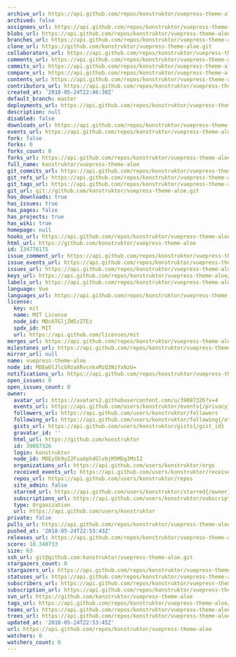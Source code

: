 ```yaml
---
archive_url: https://api.github.com/repos/konstruktor/vuepress-theme-aloe/{archive_format}{/ref}
archived: false
assignees_url: https://api.github.com/repos/konstruktor/vuepress-theme-aloe/assignees{/user}
blobs_url: https://api.github.com/repos/konstruktor/vuepress-theme-aloe/git/blobs{/sha}
branches_url: https://api.github.com/repos/konstruktor/vuepress-theme-aloe/branches{/branch}
clone_url: https://github.com/konstruktor/vuepress-theme-aloe.git
collaborators_url: https://api.github.com/repos/konstruktor/vuepress-theme-aloe/collaborators{/collaborator}
comments_url: https://api.github.com/repos/konstruktor/vuepress-theme-aloe/comments{/number}
commits_url: https://api.github.com/repos/konstruktor/vuepress-theme-aloe/commits{/sha}
compare_url: https://api.github.com/repos/konstruktor/vuepress-theme-aloe/compare/{base}...{head}
contents_url: https://api.github.com/repos/konstruktor/vuepress-theme-aloe/contents/{+path}
contributors_url: https://api.github.com/repos/konstruktor/vuepress-theme-aloe/contributors
created_at: '2018-05-24T22:46:38Z'
default_branch: master
deployments_url: https://api.github.com/repos/konstruktor/vuepress-theme-aloe/deployments
description: null
disabled: false
downloads_url: https://api.github.com/repos/konstruktor/vuepress-theme-aloe/downloads
events_url: https://api.github.com/repos/konstruktor/vuepress-theme-aloe/events
fork: false
forks: 0
forks_count: 0
forks_url: https://api.github.com/repos/konstruktor/vuepress-theme-aloe/forks
full_name: konstruktor/vuepress-theme-aloe
git_commits_url: https://api.github.com/repos/konstruktor/vuepress-theme-aloe/git/commits{/sha}
git_refs_url: https://api.github.com/repos/konstruktor/vuepress-theme-aloe/git/refs{/sha}
git_tags_url: https://api.github.com/repos/konstruktor/vuepress-theme-aloe/git/tags{/sha}
git_url: git://github.com/konstruktor/vuepress-theme-aloe.git
has_downloads: true
has_issues: true
has_pages: false
has_projects: true
has_wiki: true
homepage: null
hooks_url: https://api.github.com/repos/konstruktor/vuepress-theme-aloe/hooks
html_url: https://github.com/konstruktor/vuepress-theme-aloe
id: 134776175
issue_comment_url: https://api.github.com/repos/konstruktor/vuepress-theme-aloe/issues/comments{/number}
issue_events_url: https://api.github.com/repos/konstruktor/vuepress-theme-aloe/issues/events{/number}
issues_url: https://api.github.com/repos/konstruktor/vuepress-theme-aloe/issues{/number}
keys_url: https://api.github.com/repos/konstruktor/vuepress-theme-aloe/keys{/key_id}
labels_url: https://api.github.com/repos/konstruktor/vuepress-theme-aloe/labels{/name}
language: Vue
languages_url: https://api.github.com/repos/konstruktor/vuepress-theme-aloe/languages
license:
  key: mit
  name: MIT License
  node_id: MDc6TGljZW5zZTEz
  spdx_id: MIT
  url: https://api.github.com/licenses/mit
merges_url: https://api.github.com/repos/konstruktor/vuepress-theme-aloe/merges
milestones_url: https://api.github.com/repos/konstruktor/vuepress-theme-aloe/milestones{/number}
mirror_url: null
name: vuepress-theme-aloe
node_id: MDEwOlJlcG9zaXRvcnkxMzQ3NzYxNzU=
notifications_url: https://api.github.com/repos/konstruktor/vuepress-theme-aloe/notifications{?since,all,participating}
open_issues: 0
open_issues_count: 0
owner:
  avatar_url: https://avatars2.githubusercontent.com/u/39087326?v=4
  events_url: https://api.github.com/users/konstruktor/events{/privacy}
  followers_url: https://api.github.com/users/konstruktor/followers
  following_url: https://api.github.com/users/konstruktor/following{/other_user}
  gists_url: https://api.github.com/users/konstruktor/gists{/gist_id}
  gravatar_id: ''
  html_url: https://github.com/konstruktor
  id: 39087326
  login: konstruktor
  node_id: MDEyOk9yZ2FuaXphdGlvbjM5MDg3MzI2
  organizations_url: https://api.github.com/users/konstruktor/orgs
  received_events_url: https://api.github.com/users/konstruktor/received_events
  repos_url: https://api.github.com/users/konstruktor/repos
  site_admin: false
  starred_url: https://api.github.com/users/konstruktor/starred{/owner}{/repo}
  subscriptions_url: https://api.github.com/users/konstruktor/subscriptions
  type: Organization
  url: https://api.github.com/users/konstruktor
private: false
pulls_url: https://api.github.com/repos/konstruktor/vuepress-theme-aloe/pulls{/number}
pushed_at: '2018-05-24T22:53:43Z'
releases_url: https://api.github.com/repos/konstruktor/vuepress-theme-aloe/releases{/id}
score: 18.340733
size: 63
ssh_url: git@github.com:konstruktor/vuepress-theme-aloe.git
stargazers_count: 0
stargazers_url: https://api.github.com/repos/konstruktor/vuepress-theme-aloe/stargazers
statuses_url: https://api.github.com/repos/konstruktor/vuepress-theme-aloe/statuses/{sha}
subscribers_url: https://api.github.com/repos/konstruktor/vuepress-theme-aloe/subscribers
subscription_url: https://api.github.com/repos/konstruktor/vuepress-theme-aloe/subscription
svn_url: https://github.com/konstruktor/vuepress-theme-aloe
tags_url: https://api.github.com/repos/konstruktor/vuepress-theme-aloe/tags
teams_url: https://api.github.com/repos/konstruktor/vuepress-theme-aloe/teams
trees_url: https://api.github.com/repos/konstruktor/vuepress-theme-aloe/git/trees{/sha}
updated_at: '2018-05-24T22:53:45Z'
url: https://api.github.com/repos/konstruktor/vuepress-theme-aloe
watchers: 0
watchers_count: 0
---
```

